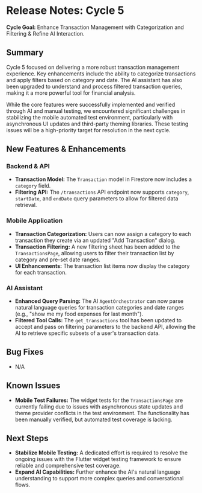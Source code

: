 # Release Notes: Cycle 5

**Cycle Goal:** Enhance Transaction Management with Categorization and Filtering & Refine AI Interaction.

## Summary

Cycle 5 focused on delivering a more robust transaction management experience. Key enhancements include the ability to categorize transactions and apply filters based on category and date. The AI assistant has also been upgraded to understand and process filtered transaction queries, making it a more powerful tool for financial analysis.

While the core features were successfully implemented and verified through AI and manual testing, we encountered significant challenges in stabilizing the mobile automated test environment, particularly with asynchronous UI updates and third-party theming libraries. These testing issues will be a high-priority target for resolution in the next cycle.

## New Features & Enhancements

### Backend & API
- **Transaction Model:** The `Transaction` model in Firestore now includes a `category` field.
- **Filtering API:** The `/transactions` API endpoint now supports `category`, `startDate`, and `endDate` query parameters to allow for filtered data retrieval.

### Mobile Application
- **Transaction Categorization:** Users can now assign a category to each transaction they create via an updated "Add Transaction" dialog.
- **Transaction Filtering:** A new filtering sheet has been added to the `TransactionsPage`, allowing users to filter their transaction list by category and pre-set date ranges.
- **UI Enhancements:** The transaction list items now display the category for each transaction.

### AI Assistant
- **Enhanced Query Parsing:** The AI `AgentOrchestrator` can now parse natural language queries for transaction categories and date ranges (e.g., "show me my food expenses for last month").
- **Filtered Tool Calls:** The `get_transactions` tool has been updated to accept and pass on filtering parameters to the backend API, allowing the AI to retrieve specific subsets of a user's transaction data.

## Bug Fixes
- N/A

## Known Issues
- **Mobile Test Failures:** The widget tests for the `TransactionsPage` are currently failing due to issues with asynchronous state updates and theme provider conflicts in the test environment. The functionality has been manually verified, but automated test coverage is lacking.

## Next Steps
- **Stabilize Mobile Testing:** A dedicated effort is required to resolve the ongoing issues with the Flutter widget testing framework to ensure reliable and comprehensive test coverage.
- **Expand AI Capabilities:** Further enhance the AI's natural language understanding to support more complex queries and conversational flows. 